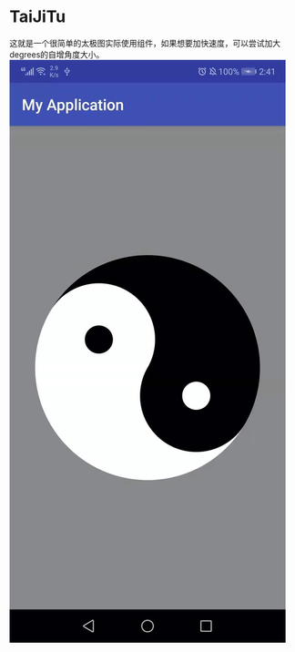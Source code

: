 # TaiJiTu
这就是一个很简单的太极图实际使用组件，如果想要加快速度，可以尝试加大degrees的自增角度大小。
![image](https://github.com/lvpeikang/TaiJiTu/blob/master/666.jpg?raw=true)
